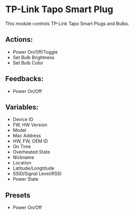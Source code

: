 # TP-Link Tapo Smart Plug

This module controls TP-Link Tapo Smart Plugs and Bulbs.

## Actions:

* Power On/Off/Toggle
* Set Bulb Brightness
* Set Bulb Color

## Feedbacks:

* Power On/Off

## Variables:

* Device ID
* FW, HW Version
* Model
* Mac Address
* HW, FW, OEM ID
* On Time
* Overheated State
* Nickname
* Location
* Latitude/Longtitude
* SSID/Signal Level/RSSI
* Power State

## Presets

* Power On/Off